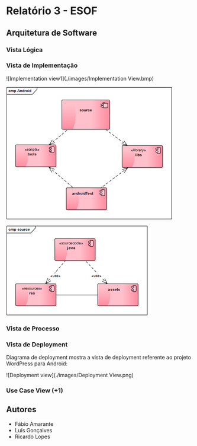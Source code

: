 # Relatório 3 - ESOF #
## Arquitetura de Software ##

### Vista Lógica ###


### Vista de Implementação ###

![Implementation view1](./images/Implementation View.bmp)

![Implementation view2](./images/Android.bmp)

![Implementation view3](./images/source.bmp)

### Vista de Processo ###


### Vista de Deployment ###

Diagrama de deployment mostra a vista de deployment referente ao projeto WordPress para Android:

![Deployment view](./images/Deployment View.png)


### Use Case View (+1) ####


## Autores

* Fábio Amarante
* Luís Gonçalves
* Ricardo Lopes
